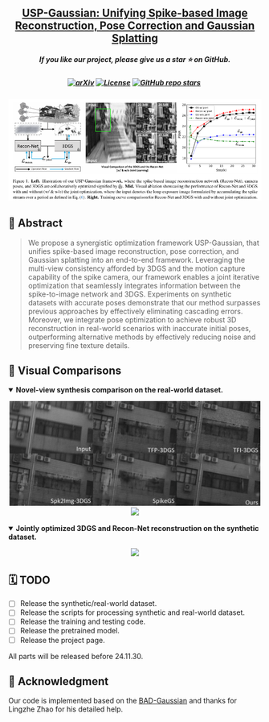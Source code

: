 <h2 align="center"> 
  <a href="https://arxiv.org/abs/2403.09486">USP-Gaussian: Unifying Spike-based Image Reconstruction, Pose Correction and Gaussian Splatting</a>
</h2>
<h5 align="center"> 
If you like our project, please give us a star ⭐ on GitHub.  </h5>
<h5 align="center">

[![arXiv](https://img.shields.io/badge/Arxiv-2411.10504-b31b1b.svg?logo=arXiv)](https://arxiv.org/abs/2403.09486)
[![License](https://img.shields.io/badge/License-MIT-yellow)](https://github.com/chenkang455/USP-Gaussian)
[![GitHub repo stars](https://img.shields.io/github/stars/chenkang455/USP-Gaussian?style=flat&logo=github&logoColor=whitesmoke&label=Stars)](https://github.com/chenkang455/USP-Gaussian/stargazers)&#160;

</h5>

<p align="center">
  <img src="imgs/top_figure.png" width="800"/>
</p>



## 📕 Abstract
> We propose a synergistic optimization framework USP-Gaussian, that unifies spike-based image reconstruction, pose correction, and Gaussian splatting into an end-to-end framework. Leveraging the multi-view consistency afforded by 3DGS and the motion capture capability of the spike camera, our framework enables a joint iterative optimization that seamlessly integrates information between the spike-to-image network and 3DGS. Experiments on synthetic datasets with accurate poses demonstrate that our method surpasses previous approaches by effectively eliminating cascading errors. Moreover, we integrate pose optimization to achieve robust 3D reconstruction in real-world scenarios with inaccurate initial poses, outperforming alternative methods by effectively reducing noise and preserving fine texture details.


## 👀 Visual Comparisons
<details open>
<summary><strong>Novel-view synthesis comparison on the real-world dataset.</strong></summary>
<p align="center">
<img src="imgs/outdoor.gif" width="500" height="auto"/>
<img src="imgs/keyboard.gif" width="500" height="auto"/>
</p>
</details>

<details open>
<summary><strong>Jointly optimized 3DGS and Recon-Net reconstruction on the synthetic dataset.</strong></summary>
<p align="center">
<img src="imgs/tanabata.gif" width="1000" height="auto"/>
</p>
</details>


## 🗓️ TODO
- [ ] Release the synthetic/real-world dataset.
- [ ] Release the scripts for processing synthetic and real-world dataset.
- [ ] Release the training and testing code.
- [ ] Release the pretrained model.
- [ ] Release the project page.

All parts will be released before 24.11.30.


## 🙇‍ Acknowledgment
Our code is implemented based on the [BAD-Gaussian](https://github.com/WU-CVGL/BAD-Gaussians) and thanks for Lingzhe Zhao for his detailed help.
